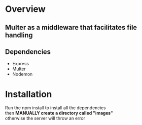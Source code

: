 # Overview

## Multer as a middleware that facilitates file handling

## Dependencies

- Express
- Multer
- Nodemon

# Installation

Run the npm install to install all the dependencies <br>
then **MANUALLY create a directory called "images"** <br>
otherwise the server will throw an error
